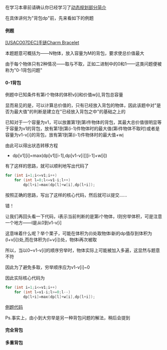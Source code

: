 在学习本章前请确认你已经学习了[动态规划部分简介](/dp/)

在具体讲何为"背包dp"前，先来看如下的例题

#### 例题

[\[USACO07DEC\]手链Charm Bracelet](https://www.luogu.org/problemnew/show/P2871)

本题题意可概括为——N物体，放入容量为M的背包，要求使总价值最大

由于每个物体只有2种情况——取与不取，正如二进制中的0和1——这类问题便被称为"0-1背包问题"

#### 0-1背包

例题中已知条件有第i个物体的体积v[i]和价值w[i],背包总容量

显而易见的是，可以计算总价值的，只有已经放入背包的物体，因此该题中对"是否为最大值"的判断是建立在"已经放入背包之中"的基础之上的

已知对于一个容量为v1，可以放置第1到第i件物体的背包，其最大总价值很明显等于容量为v1的背包，放有第1到第(i-1)件物体时的最大值(第i件物体不取时)或者是容量为v1-v[i]的背包，放有第1到第(i-1)件物体时的最大值+w[i](第i件物体取时)

由此可以得出状态转移方程

-   dp[v1][i]=max(dp[v1][i-1],dp[v1-v\[i\]][i-1]+w[i])

有了这样的思路，就可以顺利地写出代码了

```cpp
for (int i=1;i<=v1;i++)
    for (int l=0;l<=v1-i;l++)
        dp[l+i]=max(dp[l]+w[i],dp[l+i]);
```

按照正确的思路，写出了这样的核心代码，然后就可以提交......

错！

让我们再回头看一下代码，i表示当前判断的是第i个物体，l则穷举体积，可是注意一个地方——l是从0到v1-v[i]

这意味着什么呢？举个栗子，可能在体积为(l)处取物体i新的dp值存到体积为(l+v[i])处,而在体积为(l+v[i])处，物体i再次被取

所以，当以0~v1-v[i]的顺序穷举时，物体实际上可能被加入多遍，这显然与题意不符

因此为了避免多取，穷举顺序应为v1-v[i]~0

因此实际核心代码为

```cpp
for (int i=1;i<=v1;i++)
    for (int l=v1-i;l>=0;l--)
        dp[l+i]=max(dp[l]+w[i],dp[l+i]);
```

[例题代码](https://www.luogu.org/paste/2mb5d46q)

Ps.事实上，由小到大穷举是另一种背包问题的解法，稍后会提到

#### 完全背包

#### 多重背包
